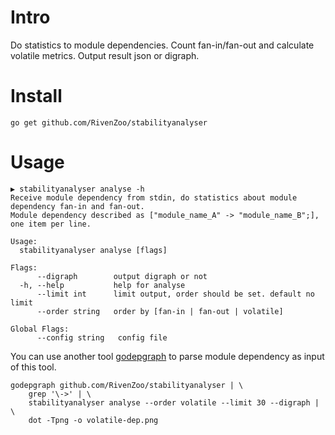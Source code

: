 # Intro

Do statistics to module dependencies. Count fan-in/fan-out and calculate volatile metrics. Output result json or digraph.

# Install

`go get github.com/RivenZoo/stabilityanalyser`

# Usage

```
▶ stabilityanalyser analyse -h
Receive module dependency from stdin, do statistics about module dependency fan-in and fan-out.
Module dependency described as ["module_name_A" -> "module_name_B";], one item per line.

Usage:
  stabilityanalyser analyse [flags]

Flags:
      --digraph        output digraph or not
  -h, --help           help for analyse
      --limit int      limit output, order should be set. default no limit
      --order string   order by [fan-in | fan-out | volatile]

Global Flags:
      --config string   config file
```

You can use another tool [godepgraph](https://github.com/kisielk/godepgraph) to parse module dependency as input of this
tool.

```
godepgraph github.com/RivenZoo/stabilityanalyser | \
    grep '\->' | \
    stabilityanalyser analyse --order volatile --limit 30 --digraph | \
    dot -Tpng -o volatile-dep.png
```